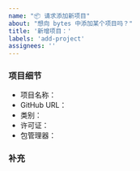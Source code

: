 ```yaml
---
name: "📦 请求添加新项目"
about: "想向 bytes 中添加某个项目吗？"
title: '新增项目：'
labels: 'add-project'
assignees: ''
---
```


<!--
请确保这一项目尚未被收录，而且还没有其他人请求。
（已收录的项目在 projects.yaml、README.md 两个文件，其他人的请求在议题）
-->

### 项目细节

<!-- 请尽可能填写下列信息，不过填不全也没关系。 -->

- 项目名称：
- GitHub URL：
- 类别： <!-- 从已有类别中选，参考 README.md 或 projects.yaml 里的 categories -->
- 许可证：
- 包管理器： <!-- 填写各种包管理器收录的 ID，包管理器如 npm、pypi、conda、dockerhub、maven、apt…… 参考格式：pypi:tensorflow conda:conda-forge/tensorflow dockerhub:tensorflow/tensorflow -->

### 补充

<!-- 可选。如有其它相关信息，可在这里注明。 -->
